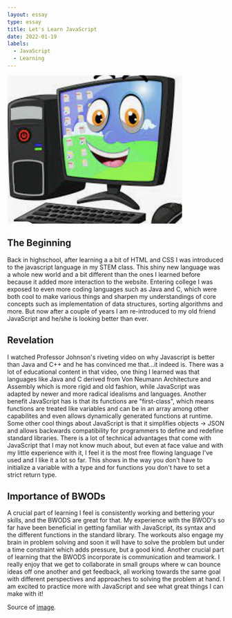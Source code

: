 ```yaml
---
layout: essay
type: essay
title: Let's Learn JavaScript
date: 2022-01-19
labels:
  - JavaScript
  - Learning
---
```


<img class="ui medium right floated rounded image" src="/images/computer.png">

<h2> The Beginning </h2>

Back in highschool, after learning a a bit of HTML and CSS I was introduced to the javascript language in my STEM class. This shiny new language was a whole new world and a bit different than the ones I learned before because it added more interaction to the website. Entering college I was exposed to even more coding languages such as Java and C, which were both cool to make various things and sharpen my understandings of core concepts such as implementation of data structures, sorting algorithms and more. But now after a couple of years I am re-introduced to my old friend JavaScript and he/she is looking better than ever.

<h2> Revelation </h2>

I watched Professor Johnson's riveting video on why Javascript is better than Java and C++ and he has convinced me that...it indeed is. There was a lot of educational content in that video, one thing I learned was that languages like Java and C derived from Von Neumann Architecture and Assembly which is more rigid and old fashion, while JavaScript was adapted by newer and more radical idealisms and languages. Another benefit JavaScript has is that its functions are "first-class", which means functions are treated like variables and can be in an array among other capabilites and even allows dynamically generated functions at runtime. Some other cool things about JavaScript is that it simplifies objects -> JSON and allows backwards compatibility for programmers to define and redefine standard libraries. There is a lot of technical advantages that come with JavaScript that I may not know much about, but even at face value and with my little experience with it, I feel it is the most free flowing language I've used and I like it a lot so far. This shows in the way you don't have to initialize a variable with a type and for functions you don't have to set a strict return type. 

<h2> Importance of BWODs </h2>

A crucial part of learning I feel is consistently working and bettering your skills, and the BWODS are great for that. My experience with the BWOD's so far have been beneficial in getting familiar with JavaScript, its syntax and the different functions in the standard library. The workouts also engage my brain in problem solving and soon it will have to solve the problem but under a time constraint which adds pressure, but a good kind. Another crucial part of learning that the BWODS incorporate is communication and teamwork. I really enjoy that we get to collaborate in small groups where w can bounce ideas off one another and get feedback, all working towards the same goal with different perspectives and approaches to solving the problem at hand. I am excited to practice more with JavaScript and see what great things I can make with it!

Source of [image]("https://www.google.com/search?q=computer+cartoon&sxsrf=APq-WBua5B7vfikuotm-SCTLPtvTCTHv6g:1643341413774&source=lnms&tbm=isch&sa=X&ved=2ahUKEwigs9npw9P1AhWYJUQIHRLYD8cQ_AUoAXoECAEQAw&biw=1309&bih=595&dpr=2.2#imgrc=8-q2_J_5cmqphM").
